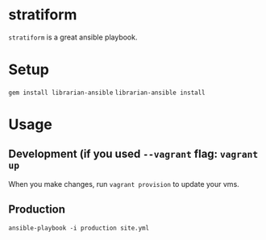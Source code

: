 # stratiform
`stratiform` is a great ansible playbook.

# Setup
`gem install librarian-ansible`
`librarian-ansible install`

# Usage
## Development (if you used `--vagrant` flag: `vagrant up`
When you make changes, run `vagrant provision` to update your vms.
## Production
`ansible-playbook -i production site.yml`
